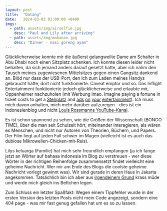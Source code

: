 ```yaml
---
layout: post
title:  "Datang"
date:   2024-03-03 01:00:00 +0400
imgs: 
  - path: assets/img/airselfie.jpg
    desc: "Paul and Lily after arriving"
  - path: assets/img/makanan.jpg
    desc: "Dinner - nasi goreng ayam"
---
```


Glücklicherweise konnte mir die äußerst gelangweilte Dame am Schalter in Abu Dhabi noch einen Sitzplatz schenken. Ich konnte diesen leider nicht behalten, da sich jemand anders darauf gesetzt hatte, aber ich nahm den Tausch meines zugewiesenen Mittelsitzes gegen einen Gangsitz dankend an.
Blöd nur dass der USB-Port, den ich zum Laden meines Handys gebraucht hätte, dort nicht funktionierte. Caveat emptor und so.
Das Inflight Entertainment funktionierte jedoch glücklicherweise und erlaubte mir, Oppenheimer nachzuholen (mit Werbung lmao. Imagine paying a fortune in ticket costs to get a <a href="/meerhan/assets/img/ice_lol.jpg">Stehplatz</a> and <a href="https://www.theverge.com/24051687/netflix-ads-password-sharing-wwe-changes">ads</a> <a href="https://www.usatoday.com/story/entertainment/tv/2024/01/29/amazon-prime-video-commercials/72323206007/">on</a> <a href="https://www.cnet.com/tech/services-and-software/is-disney-plus-with-ads-worth-it/">your</a> <a href="https://www.zdnet.com/home-and-office/home-entertainment/i-spent-3000-on-a-samsung-smart-tv-and-all-i-got-were-ads-and-unwanted-content/">entertainment</a>).
Ich muss mich davon anhalten, mich mehr darüber aufzuregen - dies ist ein Indonesienblog und nicht <a href="https://youtube.com/channel/UCl2mFZoRqjw_ELax4Yisf6w">Louis Rossmanns YouTube-Kanal</a>.

Es ist schon spannend zu sehen, wie die Größen der Wissenschaft (BONGO TIME), über die man seit Schulzeit hört, miteinander interagieren, als wären es Menschen, und nicht nur Autoren von Theorien, Büchern, und Papers.
Der Film liegt auf jeden Fall schwer im Magen (vielleicht ist es auch das dubiose Mikrowellen-Chicken-mit-Reis).

Lilys keluarga (Familie) hat mich sehr freundlich empfangen (ja ich fange jetzt an Wörter auf bahasa indonesia im Blog zu verstreuen - wer diese Wörter in der richtigen Reihenfolge zusammensetzt findet vielleicht eine geheime Nachricht. Wer mir am Ende des Blogs die coolste geheime Nachricht vorlegt gewinnt was).
Wir sind gerade in deren Haus in Jakarta angekommen.
Tatsächlich bin ich aber aus <a href="/meerhan/assets/img/right.png">irgendeinem Grund</a> krass müde und werde mich gleich ins Bettchen legen.

Zum Schluss ein letzter Spaßfakt: Wegen einem Tippfehler wurde in der ersten Version des letzten Posts nicht mein Code angezeigt, sondern eine 404 page - was mir fast genug gefallen hat um es so zu lassen.